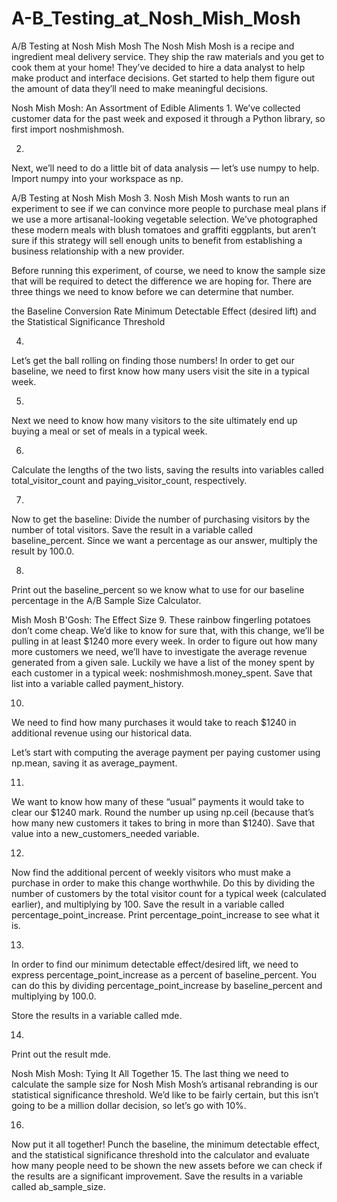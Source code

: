 # A-B_Testing_at_Nosh_Mish_Mosh

A/B Testing at Nosh Mish Mosh
The Nosh Mish Mosh is a recipe and ingredient meal delivery service. 
They ship the raw materials and you get to cook them at your home! They’ve decided to hire a data analyst to help make product and interface decisions. 
Get started to help them figure out the amount of data they’ll need to make meaningful decisions.


Nosh Mish Mosh: An Assortment of Edible Aliments
1.
We’ve collected customer data for the past week and exposed it through a Python library, so first import noshmishmosh.


2.
Next, we’ll need to do a little bit of data analysis — let’s use numpy to help. Import numpy into your workspace as np.



A/B Testing at Nosh Mish Mosh
3.
Nosh Mish Mosh wants to run an experiment to see if we can convince more people to purchase meal plans if we use a more artisanal-looking vegetable selection. 
We’ve photographed these modern meals with blush tomatoes and graffiti eggplants, but aren’t sure if this strategy will sell enough units to benefit from establishing a business relationship with a new provider.

Before running this experiment, of course, we need to know the sample size that will be required to detect the difference we are hoping for. 
There are three things we need to know before we can determine that number.

the Baseline Conversion Rate
Minimum Detectable Effect (desired lift)
and the Statistical Significance Threshold

4.
Let’s get the ball rolling on finding those numbers! In order to get our baseline, we need to first know how many users visit the site in a typical week. 



5.
Next we need to know how many visitors to the site ultimately end up buying a meal or set of meals in a typical week. 


6.
Calculate the lengths of the two lists, saving the results into variables called total_visitor_count and paying_visitor_count, respectively.


7.
Now to get the baseline: Divide the number of purchasing visitors by the number of total visitors. Save the result in a variable called baseline_percent. Since we want a percentage as our answer, multiply the result by 100.0.


8.
Print out the baseline_percent so we know what to use for our baseline percentage in the A/B Sample Size Calculator.



Mish Mosh B'Gosh: The Effect Size
9.
These rainbow fingerling potatoes don’t come cheap. We’d like to know for sure that, with this change, we’ll be pulling in at least $1240 more every week. In order to figure out how many more customers we need, we’ll have to investigate the average revenue generated from a given sale. Luckily we have a list of the money spent by each customer in a typical week: noshmishmosh.money_spent. Save that list into a variable called payment_history.



10.
We need to find how many purchases it would take to reach $1240 in additional revenue using our historical data.

Let’s start with computing the average payment per paying customer using np.mean, saving it as average_payment.


11.
We want to know how many of these “usual” payments it would take to clear our $1240 mark. Round the number up using np.ceil (because that’s how many new customers it takes to bring in more than $1240). Save that value into a new_customers_needed variable.


12.
Now find the additional percent of weekly visitors who must make a purchase in order to make this change worthwhile. Do this by dividing the number of customers by the total visitor count for a typical week (calculated earlier), and multiplying by 100. Save the result in a variable called percentage_point_increase. Print percentage_point_increase to see what it is.


13.
In order to find our minimum detectable effect/desired lift, we need to express percentage_point_increase as a percent of baseline_percent. You can do this by dividing percentage_point_increase by baseline_percent and multiplying by 100.0.

Store the results in a variable called mde.


14.
Print out the result mde.


Nosh Mish Mosh: Tying It All Together
15.
The last thing we need to calculate the sample size for Nosh Mish Mosh’s artisanal rebranding is our statistical significance threshold. 
We’d like to be fairly certain, but this isn’t going to be a million dollar decision, so let’s go with 10%.

16.
Now put it all together! Punch the baseline, the minimum detectable effect, and the statistical significance threshold into the calculator and evaluate how many people need to be shown the new assets before we can check if the results are a significant improvement. 
Save the results in a variable called ab_sample_size.

